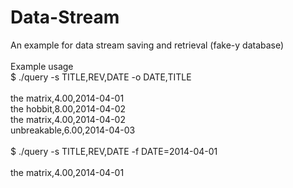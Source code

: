 # Data-Stream
An example for data stream saving and retrieval (fake-y database)<br>
<br>
Example usage<br>
$ ./query -s TITLE,REV,DATE -o DATE,TITLE<br>
<br>
the matrix,4.00,2014-04-01<br>
the hobbit,8.00,2014-04-02<br>
the matrix,4.00,2014-04-02<br>
unbreakable,6.00,2014-04-03<br>
<br>
$ ./query -s TITLE,REV,DATE -f DATE=2014-04-01<br>
<br>
the matrix,4.00,2014-04-01<br>
<br>